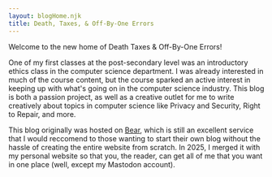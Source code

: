 ```yaml
---
layout: blogHome.njk
title: Death, Taxes, & Off-By-One Errors
---
```


Welcome to the new home of Death Taxes & Off-By-One Errors! 

One of my first classes at the post-secondary level was an introductory ethics class in the computer science department. I was already interested in much of the course content, but the course sparked an active interest in keeping up with what's going on in the computer science industry. This blog is both a passion project, as well as a creative outlet for me to write creatively about topics in computer science like Privacy and Security, Right to Repair, and more.

This blog originally was hosted on [Bear](https://bearblog.dev/), which is still an excellent service that I would reccomend to those wanting to start their own blog without the hassle of creating the entire website from scratch. In 2025, I merged it with my personal website so that you, the reader, can get all of me that you want in one place (well, except my Mastodon account).